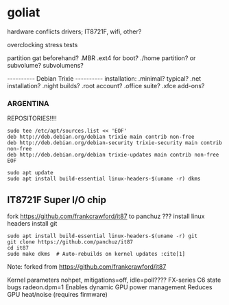 # goliat

hardware conflicts
drivers; IT8721F, wifi, other?

overclocking
stress tests


partition gat beforehand?
.MBR
.ext4 for boot?
./home partition? or subvolume?
subvolumens?

---------- Debian Trixie ----------
installation:
.minimal? typical?
.net installation?
.night builds?
.root account?
.office suite?
.xfce add-ons?

### ARGENTINA

REPOSITORIES!!!!
```
sudo tee /etc/apt/sources.list << 'EOF'  
deb http://deb.debian.org/debian trixie main contrib non-free  
deb http://deb.debian.org/debian-security trixie-security main contrib non-free  
deb http://deb.debian.org/debian trixie-updates main contrib non-free  
EOF

sudo apt update  
sudo apt install build-essential linux-headers-$(uname -r) dkms  
```


## IT8721F Super I/O chip
fork https://github.com/frankcrawford/it87 to panchuz ???
install linux headers
install git


```
sudo apt install build-essential linux-headers-$(uname -r) git
git clone https://github.com/panchuz/it87
cd it87
sudo make dkms  # Auto-rebuilds on kernel updates :cite[1]
```
Note: forked from https://github.com/frankcrawford/it87

Kernel parameters
nohpet,
mitigations=off,
idle=poll???? FX-series C6 state bugs
radeon.dpm=1	Enables dynamic GPU power management	Reduces GPU heat/noise (requires firmware)
